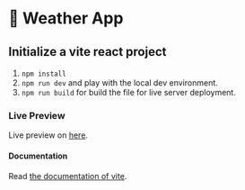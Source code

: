 # 📘 Weather App

## Initialize a vite react project

1. `npm install`
2. `npm run dev` and play with the local dev environment.
3. `npm run build` for build the file for live server deployment.

### Live Preview

Live preview on [here](https://nightzzx.github.io/my-weather-app/).

#### Documentation

Read [the documentation of vite](https://vitejs.dev/).
